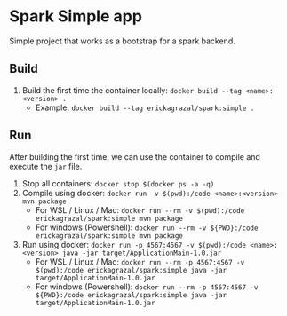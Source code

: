 # Spark Simple app

Simple project that works as a bootstrap for a spark backend.

## Build

1. Build the first time the container locally: `docker build --tag <name>:<version> .`
   - Example: `docker build --tag erickagrazal/spark:simple .`

## Run

After building the first time, we can use the container to compile and execute the `jar` file.

1. Stop all containers: `docker stop $(docker ps -a -q)`
1. Compile using docker: `docker run -v $(pwd):/code <name>:<version> mvn package`
   - For WSL / Linux / Mac: `docker run --rm -v $(pwd):/code erickagrazal/spark:simple mvn package`
   - For windows (Powershell): `docker run --rm -v ${PWD}:/code erickagrazal/spark:simple mvn package`
2. Run using docker: `docker run -p 4567:4567 -v $(pwd):/code <name>:<version> java -jar target/ApplicationMain-1.0.jar`
   - For WSL / Linux / Mac: `docker run --rm -p 4567:4567 -v $(pwd):/code erickagrazal/spark:simple java -jar target/ApplicationMain-1.0.jar`
   - For windows (Powershell): `docker run --rm -p 4567:4567 -v ${PWD}:/code erickagrazal/spark:simple java -jar target/ApplicationMain-1.0.jar`
